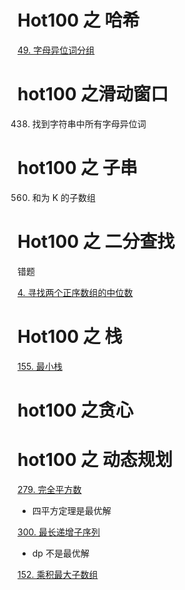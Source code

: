 # Hot100 之 哈希
[49. 字母异位词分组](https://leetcode.cn/problems/group-anagrams/description/?envType=study-plan-v2&envId=top-100-liked)

# hot100 之滑动窗口

438. 找到字符串中所有字母异位词

# hot100 之 子串

560. 和为 K 的子数组


# Hot100 之 二分查找

错题

[4. 寻找两个正序数组的中位数](https://leetcode.cn/problems/median-of-two-sorted-arrays/)



# Hot100 之 栈

[155. 最小栈](https://leetcode.cn/problems/min-stack/)



# hot100 之贪心



# hot100 之 动态规划

[279. 完全平方数](https://leetcode.cn/problems/perfect-squares/) 

- 四平方定理是最优解

[300. 最长递增子序列](https://leetcode.cn/problems/longest-increasing-subsequence/)

- dp 不是最优解

[152. 乘积最大子数组](https://leetcode.cn/problems/maximum-product-subarray/)



